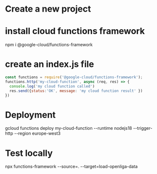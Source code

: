# Create a new project

# install cloud functions framework
npm i @google-cloud/functions-framework

# create an index.js file
```js
const functions = require('@google-cloud/functions-framework');
functions.http('my-cloud-function', async (req, res) => {
  console.log('my cloud function called')
  res.send({status:'OK', message: 'my cloud function result' })
})
```

# Deployment
gcloud functions deploy my-cloud-function --runtime nodejs18 --trigger-http --region europe-west3

# Test locally
npx functions-framework --source=. --target=load-openliga-data